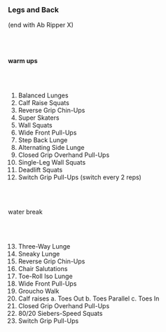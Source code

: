 <h3>Legs and Back </h3>
(end with Ab Ripper X)

<br>
<br/>
<br>
</br>

<b> warm ups</b>

<br>
</br>

1. Balanced Lunges
2. Calf Raise Squats
3. Reverse Grip Chin-Ups
4. Super Skaters
5. Wall Squats
6. Wide Front Pull-Ups
7. Step Back Lunge
8. Alternating Side Lunge
9. Closed Grip Overhand Pull-Ups 
10. Single-Leg Wall Squats
11. Deadlift Squats
12. Switch Grip Pull-Ups (switch every 2 reps)

<br>
</br>

water break

<br>
</br>

13. Three-Way Lunge
14. Sneaky Lunge
15. Reverse Grip Chin-Ups
16. Chair Salutations
17. Toe-Roll Iso Lunge
18. Wide Front Pull-Ups
19. Groucho Walk
20. Calf raises 
  a. Toes Out
  b. Toes Parallel
  c. Toes In
21. Closed Grip Overhand Pull-Ups
22. 80/20 Siebers-Speed Squats 
23. Switch Grip Pull-Ups

